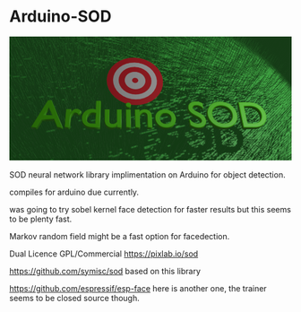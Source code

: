 # Arduino-SOD
![ScreenShot](./logo.png)


SOD neural network library implimentation on Arduino for object detection.

compiles for arduino due currently.

was going to try sobel kernel face detection for faster results but this seems to be plenty fast.

Markov random field might be a fast option for facedection.


Dual Licence GPL/Commercial
https://pixlab.io/sod

https://github.com/symisc/sod based on this library

https://github.com/espressif/esp-face here is another one, the trainer seems to be closed source though.
